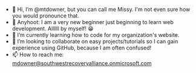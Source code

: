 - 👋 Hi, I’m @mtdowner, but you can call me Missy. I'm not even sure how you would pronounce that. 
- 👀 Anyhoot: I am a very new beginner just beginning to learn web development. Allllll by myself! 😁
- 🌱 I’m currently learning how to code for my organization's website.
- 💞️ I’m looking to collaborate on easy projects/tutorials so I can gain experience using GitHub, because I am often confused! 
- 📫 How to reach me: <URL> mdowner@southwestrecoveryalliance.onmicrosoft.com </URL>

<!---
mtdowner/mtdowner is a ✨ special ✨ repository because its `README.md` (this file) appears on your GitHub profile.
You can click the Preview link to take a look at your changes.
--->
